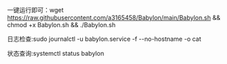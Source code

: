 一键运行即可：wget https://raw.githubusercontent.com/a3165458/Babylon/main/Babylon.sh && chmod +x Babylon.sh && ./Babylon.sh

日志检查:sudo journalctl -u babylon.service -f --no-hostname -o cat

状态查询:systemctl status babylon
